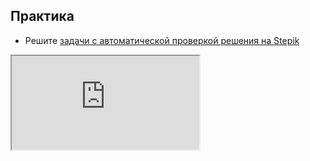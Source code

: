 ## Практика

- Решите [задачи с автоматической проверкой решения на Stepik](https://stepik.org/lesson/54437/step/1)

<div class="lessonStepikBlock">
    <iframe src="https://stepik.org/lesson/54437/step/1"></iframe>
</div>